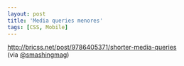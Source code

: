 ```yaml
---
layout: post
title: 'Media queries menores'
tags: [CSS, Mobile]
---
```


<http://bricss.net/post/9786405371/shorter-media-queries><br>
(via [@smashingmag](https://twitter.com/smashingmag/status/110624672609075200))
